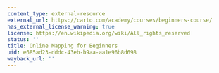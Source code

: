 ```yaml
---
content_type: external-resource
external_url: https://carto.com/academy/courses/beginners-course/
has_external_license_warning: true
license: https://en.wikipedia.org/wiki/All_rights_reserved
status: ''
title: Online Mapping for Beginners
uid: e685ad23-dddc-43eb-b9aa-aa1e96b8d698
wayback_url: ''
---
```

